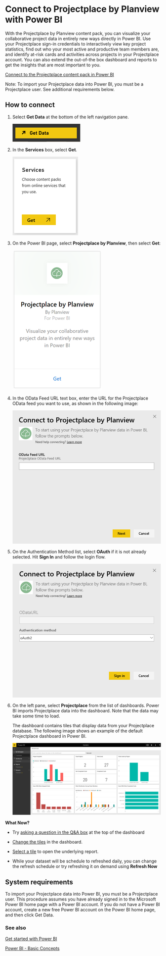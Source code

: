 <properties
   pageTitle="Connect to Projectplace with Power BI"
   description="Projectplace for Power BI"
   services="powerbi"
   documentationCenter=""
   authors="joeshoukry"
   manager="erikre"
   backup="maggiesMSFT"
   editor=""
   tags=""
   qualityFocus="no"
   qualityDate=""/>

<tags
   ms.service="powerbi"
   ms.devlang="NA"
   ms.topic="article"
   ms.tgt_pltfrm="NA"
   ms.workload="powerbi"
   ms.date="08/28/2017"
   ms.author="yshoukry"/>

# Connect to Projectplace by Planview with Power BI

With the Projectplace by Planview content pack, you can visualize your collaborative project data in entirely new ways directly in Power BI. Use your Projectplace sign-in credentials to interactively view key project statistics, find out who your most active and productive team members are, and identify at-risk cards and activities across projects in your Projectplace account. You can also extend the out-of-the box dashboard and reports to get the insights that are most important to you.

[Connect to the Projectplace content pack in Power BI](https://app.powerbi.com/getdata/services/projectplace)

Note: To import your Projectplace data into Power BI, you must be a Projectplace user. See additional requirements below.

## How to connect

1. Select **Get Data** at the bottom of the left navigation pane.

    ![](media/powerbi-content-pack-projectplace/get.png)

2. In the **Services** box, select **Get**.

    ![](media/powerbi-content-pack-projectplace/services.png)

3. On the Power BI page, select **Projectplace by Planview**, then select **Get**:  

	![](media/powerbi-content-pack-projectplace/projectplace.png)

4. In the OData Feed URL text box, enter the URL for the Projectplace OData feed you want to use, as shown in the following image:

	![](media/powerbi-content-pack-projectplace/params.png)

5.  On the Authentication Method list, select **OAuth** if it is not already selected. Hit **Sign In** and follow the login flow.  

	![](media/powerbi-content-pack-projectplace/creds.PNG)

6. On the left pane, select **Projectplace** from the list of dashboards. Power BI imports Projectplace data into the dashboard. Note that the data may take some time to load.  

    The dashboard contains tiles that display data from your Projectplace database. The following image shows an example of the default Projectplace dashboard in Power BI.

    ![](media/powerbi-content-pack-projectplace/dashboard.PNG)


**What Now?**

- Try [asking a question in the Q&A box](powerbi-service-q-and-a.md) at the top of the dashboard

- [Change the tiles](powerbi-service-edit-a-tile-in-a-dashboard.md) in the dashboard.

- [Select a tile](powerbi-service-dashboard-tiles.md) to open the underlying report.

- While your dataset will be schedule to refreshed daily, you can change the refresh schedule or try refreshing it on demand using **Refresh Now**

## System requirements

To import your Projectplace data into Power BI, you must be a Projectplace user. This procedure assumes you have already signed in to the Microsoft Power BI home page with a Power BI account. If you do not have a Power BI account, create a new free Power BI account on the Power BI home page, and then click Get Data.


### See also

[Get started with Power BI](powerbi-service-get-started.md)

[Power BI - Basic Concepts](powerbi-service-basic-concepts.md)
